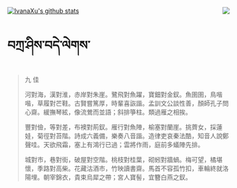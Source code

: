 [![IvanaXu's github stats](https://github-readme-stats.vercel.app/api?username=IvanaXu&show_icons=true&theme=vue-dark)](https://github.com/anuraghazra/github-readme-stats)
<img align="right" src="https://github-readme-stats.vercel.app/api/top-langs/?username=IvanaXu&langs_count=3&theme=graywhite" />
# བཀྲ་ཤིས་བདེ་ལེགས་
> 九 佳
> 
> 河對海，漢對淮，赤岸對朱崖。鷺飛對魚躍，寶鈿對金釵。魚圉圉，鳥喈喈，草履對芒鞋。古賢嘗篤厚，時輩喜詼諧。孟訓文公談性善，顏師孔子問心齋。緩撫琴絃，像流鶯而並語；斜排箏柱。類過雁之相挨。
> 
> 豐對儉，等對差，布襖對荊釵。雁行對魚陣，榆塞對蘭崖。挑薺女，採蓮娃，菊徑對苔階。詩成六義備，樂奏八音諧。造律吏哀秦法酷，知音人說鄭聲哇。天欲飛霜，塞上有鴻行已過；雲將作雨，庭前多蟻陣先排。
> 
> 城對市，巷對街，破屋對空階。桃枝對桂葉，砌蚓對牆蝸。梅可望，橘堪懷，季路對高柴。花藏沽酒市，竹映讀書齋。馬首不容孤竹扣，車輪終就洛陽埋。朝宰錦衣，貴束烏犀之帶；宮人寶髻，宜簪白燕之釵。
>